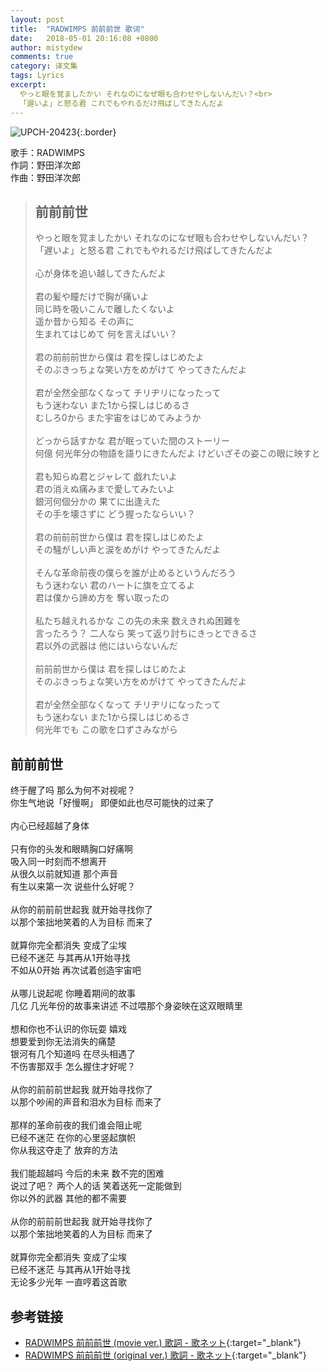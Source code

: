 ```yaml
---
layout: post
title:  "RADWIMPS 前前前世 歌词"
date:   2018-05-01 20:16:08 +0800
author: mistydew
comments: true
category: 译文集
tags: Lyrics
excerpt:
  やっと眼を覚ましたかい それなのになぜ眼も合わせやしないんだい？<br>
  「遅いよ」と怒る君 これでもやれるだけ飛ばしてきたんだよ
---
```

![UPCH-20423](https://is3-ssl.mzstatic.com/image/thumb/Music118/v4/ae/1d/0e/ae1d0e28-3c2f-b977-1b06-7909397e2fea/source/600x600bb.jpg){:.border}

歌手：RADWIMPS<br>
作詞：野田洋次郎<br>
作曲：野田洋次郎

<blockquote class="original">
  <h2>前前前世</h2>
  <p>
    やっと眼を覚ましたかい それなのになぜ眼も合わせやしないんだい？<br>
    「遅いよ」と怒る君 これでもやれるだけ飛ばしてきたんだよ<br>
    <br>
    心が身体を追い越してきたんだよ<br>
    <br>
    君の髪や瞳だけで胸が痛いよ<br>
    同じ時を吸いこんで離したくないよ<br>
    遥か昔から知る その声に<br>
    生まれてはじめて 何を言えばいい？<br>
    <br>
    君の前前前世から僕は 君を探しはじめたよ<br>
    そのぶきっちょな笑い方をめがけて やってきたんだよ<br>
    <br>
    君が全然全部なくなって チリヂリになったって<br>
    もう迷わない また1から探しはじめるさ<br>
    むしろ0から また宇宙をはじめてみようか<br>
    <br>
    どっから話すかな 君が眠っていた間のストーリー<br>
    何億 何光年分の物語を語りにきたんだよ けどいざその姿この眼に映すと<br>
    <br>
    君も知らぬ君とジャレて 戯れたいよ<br>
    君の消えぬ痛みまで愛してみたいよ<br>
    銀河何個分かの 果てに出逢えた<br>
    その手を壊さずに どう握ったならいい？<br>
    <br>
    君の前前前世から僕は 君を探しはじめたよ<br>
    その騒がしい声と涙をめがけ やってきたんだよ<br>
    <br>
    そんな革命前夜の僕らを誰が止めるというんだろう<br>
    もう迷わない 君のハートに旗を立てるよ<br>
    君は僕から諦め方を 奪い取ったの<br>
    <br>
    私たち越えれるかな この先の未来 数えきれぬ困難を<br>
    言ったろう？ 二人なら 笑って返り討ちにきっとできるさ<br>
    君以外の武器は 他にはいらないんだ<br>
    <br>
    前前前世から僕は 君を探しはじめたよ<br>
    そのぶきっちょな笑い方をめがけて やってきたんだよ<br>
    <br>
    君が全然全部なくなって チリヂリになったって<br>
    もう迷わない また1から探しはじめるさ<br>
    何光年でも この歌を口ずさみながら
  </p>
</blockquote>

<div class="translation">
  <h2>前前前世</h2>
  <p>
    终于醒了吗 那么为何不对视呢？<br>
    你生气地说「好慢啊」 即便如此也尽可能快的过来了<br>
    <br>
    内心已经超越了身体<br>
    <br>
    只有你的头发和眼睛胸口好痛啊<br>
    吸入同一时刻而不想离开<br>
    从很久以前就知道 那个声音<br>
    有生以来第一次 说些什么好呢？<br>
    <br>
    从你的前前前世起我 就开始寻找你了<br>
    以那个笨拙地笑着的人为目标 而来了<br>
    <br>
    就算你完全都消失 变成了尘埃<br>
    已经不迷茫 与其再从1开始寻找<br>
    不如从0开始 再次试着创造宇宙吧<br>
    <br>
    从哪儿说起呢 你睡着期间的故事<br>
    几亿 几光年份的故事来讲述 不过喂那个身姿映在这双眼睛里<br>
    <br>
    想和你也不认识的你玩耍 嬉戏<br>
    想要爱到你无法消失的痛楚<br>
    银河有几个知道吗 在尽头相遇了<br>
    不伤害那双手 怎么握住才好呢？<br>
    <br>
    从你的前前前世起我 就开始寻找你了<br>
    以那个吵闹的声音和泪水为目标 而来了<br>
    <br>
    那样的革命前夜的我们谁会阻止呢<br>
    已经不迷茫 在你的心里竖起旗帜<br>
    你从我这夺走了 放弃的方法<br>
    <br>
    我们能超越吗 今后的未来 数不完的困难<br>
    说过了吧？ 两个人的话 笑着送死一定能做到<br>
    你以外的武器 其他的都不需要<br>
    <br>
    从你的前前前世起我 就开始寻找你了<br>
    以那个笨拙地笑着的人为目标 而来了<br>
    <br>
    就算你完全都消失 变成了尘埃<br>
    已经不迷茫 与其再从1开始寻找<br>
    无论多少光年 一直哼着这首歌
  </p>
</div>

## 参考链接

* [RADWIMPS 前前前世 (movie ver.) 歌詞 - 歌ネット](https://www.uta-net.com/song/211495/){:target="_blank"}
* [RADWIMPS 前前前世 (original ver.) 歌詞 - 歌ネット](https://www.uta-net.com/song/211993){:target="_blank"}
